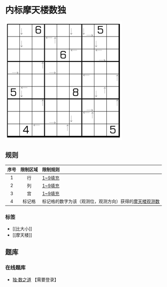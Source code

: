 # 内标摩天楼数独

![题](../../../images/sudoku/内标摩天楼数独.png)

## 规则

| 序号  | 限制区域 | 限制规则                          |
|:---:|:----:|:------------------------------|
|  1  |  行   | [1~9填充]                       |
|  2  |  列   | [1~9填充]                       |
|  3  |  宫   | [1~9填充]                       |
|  4  | 标记格  | 标记格的数字为该（观测位，观测方向）获得的[摩天楼观测数] |

### 标签

- [[比大小]]
- [[摩天楼]]

## 题库

### 在线题库

- [独·数之道](http://www.sudokufans.org.cn/lx/game.index.php?type=hmt) 【需要登录】

[1~9填充]: ../../../rules.md#1to9填充
[摩天楼观测数]: ../../../rules.md#摩天楼观测数
